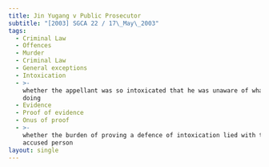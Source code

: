 ```yaml
---
title: Jin Yugang v Public Prosecutor
subtitle: "[2003] SGCA 22 / 17\_May\_2003"
tags:
  - Criminal Law
  - Offences
  - Murder
  - Criminal Law
  - General exceptions
  - Intoxication
  - >-
    whether the appellant was so intoxicated that he was unaware of what he was
    doing
  - Evidence
  - Proof of evidence
  - Onus of proof
  - >-
    whether the burden of proving a defence of intoxication lied with the
    accused person
layout: single
---
```


